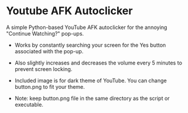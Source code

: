 # Youtube AFK Autoclicker

A simple Python-based YouTube AFK autoclicker for the annoying "Continue Watching?" pop-ups.

- Works by constantly searching your screen for the Yes button associated with the pop-up.
- Also slightly increases and decreases the volume every 5 minutes to prevent screen locking.
- Included image is for dark theme of YouTube. You can change button.png to fit your theme.

- Note: keep button.png file in the same directory as the script or executable.